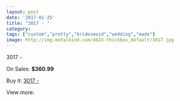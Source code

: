 ```yaml
---
layout: post
date: '2017-01-25'
title: "3017 - "
category: 
tags: ["custom","pretty","bridesmaid","wedding","made"]
image: http://img.metalkind.com/4633-thickbox_default/3017.jpg
---
```

3017 - 

On Sales: **$360.99**
<a href="https://www.metalkind.com/en/2119-3017.html"><amp-img layout="responsive" width="600" height="600" src="//img.metalkind.com/4633-thickbox_default/3017.jpg" alt="3017 -  0" /></a>
<a href="https://www.metalkind.com/en/2119-3017.html"><amp-img layout="responsive" width="600" height="600" src="//img.metalkind.com/4634-thickbox_default/3017.jpg" alt="3017 -  1" /></a>
<a href="https://www.metalkind.com/en/2119-3017.html"><amp-img layout="responsive" width="600" height="600" src="//img.metalkind.com/4635-thickbox_default/3017.jpg" alt="3017 -  2" /></a>

Buy it: [3017 - ](https://www.metalkind.com/en/2119-3017.html "3017 - ")

View more: [](https://www.metalkind.com/en/- "")